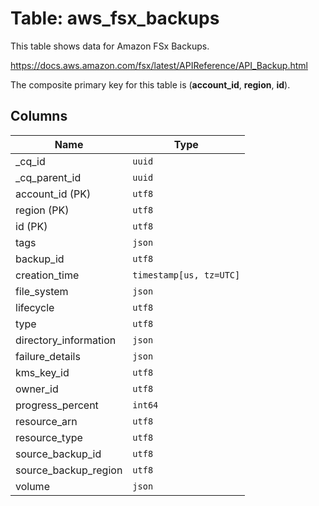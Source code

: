 # Table: aws_fsx_backups

This table shows data for Amazon FSx Backups.

https://docs.aws.amazon.com/fsx/latest/APIReference/API_Backup.html

The composite primary key for this table is (**account_id**, **region**, **id**).

## Columns

| Name          | Type          |
| ------------- | ------------- |
|_cq_id|`uuid`|
|_cq_parent_id|`uuid`|
|account_id (PK)|`utf8`|
|region (PK)|`utf8`|
|id (PK)|`utf8`|
|tags|`json`|
|backup_id|`utf8`|
|creation_time|`timestamp[us, tz=UTC]`|
|file_system|`json`|
|lifecycle|`utf8`|
|type|`utf8`|
|directory_information|`json`|
|failure_details|`json`|
|kms_key_id|`utf8`|
|owner_id|`utf8`|
|progress_percent|`int64`|
|resource_arn|`utf8`|
|resource_type|`utf8`|
|source_backup_id|`utf8`|
|source_backup_region|`utf8`|
|volume|`json`|